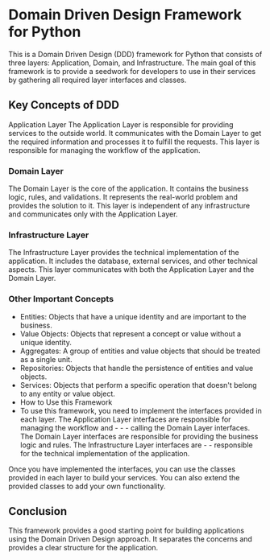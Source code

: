 # Domain Driven Design Framework for Python
This is a Domain Driven Design (DDD) framework for Python that consists of three layers: Application, Domain, and Infrastructure. The main goal of this framework is to provide a seedwork for developers to use in their services by gathering all required layer interfaces and classes.

## Key Concepts of DDD
Application Layer
The Application Layer is responsible for providing services to the outside world. It communicates with the Domain Layer to get the required information and processes it to fulfill the requests. This layer is responsible for managing the workflow of the application.

### Domain Layer
The Domain Layer is the core of the application. It contains the business logic, rules, and validations. It represents the real-world problem and provides the solution to it. This layer is independent of any infrastructure and communicates only with the Application Layer.

### Infrastructure Layer
The Infrastructure Layer provides the technical implementation of the application. It includes the database, external services, and other technical aspects. This layer communicates with both the Application Layer and the Domain Layer.

### Other Important Concepts
- Entities: Objects that have a unique identity and are important to the business.
- Value Objects: Objects that represent a concept or value without a unique identity.
- Aggregates: A group of entities and value objects that should be treated as a single unit.
- Repositories: Objects that handle the persistence of entities and value objects.
- Services: Objects that perform a specific operation that doesn't belong to any entity or value object.
- How to Use this Framework
- To use this framework, you need to implement the interfaces provided in each layer. The Application Layer interfaces are responsible for managing the workflow and - - - calling the Domain Layer interfaces. The Domain Layer interfaces are responsible for providing the business logic and rules. The Infrastructure Layer interfaces are - - responsible for the technical implementation of the application.

Once you have implemented the interfaces, you can use the classes provided in each layer to build your services. You can also extend the provided classes to add your own functionality.

## Conclusion
This framework provides a good starting point for building applications using the Domain Driven Design approach. It separates the concerns and provides a clear structure for the application.
